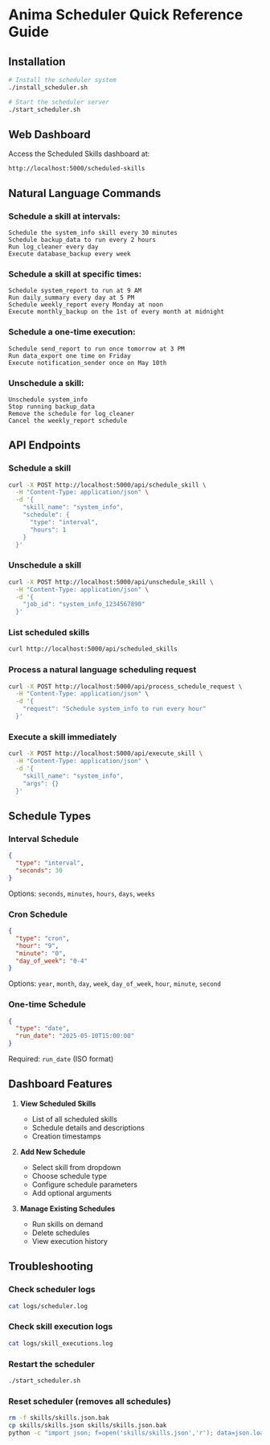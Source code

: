# Anima Scheduler Quick Reference Guide

## Installation

```bash
# Install the scheduler system
./install_scheduler.sh

# Start the scheduler server
./start_scheduler.sh
```

## Web Dashboard

Access the Scheduled Skills dashboard at:
```
http://localhost:5000/scheduled-skills
```

## Natural Language Commands

### Schedule a skill at intervals:
```
Schedule the system_info skill every 30 minutes
Schedule backup_data to run every 2 hours
Run log_cleaner every day
Execute database_backup every week
```

### Schedule a skill at specific times:
```
Schedule system_report to run at 9 AM
Run daily_summary every day at 5 PM
Schedule weekly_report every Monday at noon
Execute monthly_backup on the 1st of every month at midnight
```

### Schedule a one-time execution:
```
Schedule send_report to run once tomorrow at 3 PM
Run data_export one time on Friday
Execute notification_sender once on May 10th
```

### Unschedule a skill:
```
Unschedule system_info
Stop running backup_data
Remove the schedule for log_cleaner
Cancel the weekly_report schedule
```

## API Endpoints

### Schedule a skill
```bash
curl -X POST http://localhost:5000/api/schedule_skill \
  -H "Content-Type: application/json" \
  -d '{
    "skill_name": "system_info",
    "schedule": {
      "type": "interval",
      "hours": 1
    }
  }'
```

### Unschedule a skill
```bash
curl -X POST http://localhost:5000/api/unschedule_skill \
  -H "Content-Type: application/json" \
  -d '{
    "job_id": "system_info_1234567890"
  }'
```

### List scheduled skills
```bash
curl http://localhost:5000/api/scheduled_skills
```

### Process a natural language scheduling request
```bash
curl -X POST http://localhost:5000/api/process_schedule_request \
  -H "Content-Type: application/json" \
  -d '{
    "request": "Schedule system_info to run every hour"
  }'
```

### Execute a skill immediately
```bash
curl -X POST http://localhost:5000/api/execute_skill \
  -H "Content-Type: application/json" \
  -d '{
    "skill_name": "system_info",
    "args": {}
  }'
```

## Schedule Types

### Interval Schedule
```json
{
  "type": "interval",
  "seconds": 30
}
```
Options: `seconds`, `minutes`, `hours`, `days`, `weeks`

### Cron Schedule
```json
{
  "type": "cron",
  "hour": "9",
  "minute": "0",
  "day_of_week": "0-4"
}
```
Options: `year`, `month`, `day`, `week`, `day_of_week`, `hour`, `minute`, `second`

### One-time Schedule
```json
{
  "type": "date",
  "run_date": "2025-05-10T15:00:00"
}
```
Required: `run_date` (ISO format)

## Dashboard Features

1. **View Scheduled Skills**
   - List of all scheduled skills
   - Schedule details and descriptions
   - Creation timestamps

2. **Add New Schedule**
   - Select skill from dropdown
   - Choose schedule type
   - Configure schedule parameters
   - Add optional arguments

3. **Manage Existing Schedules**
   - Run skills on demand
   - Delete schedules
   - View execution history

## Troubleshooting

### Check scheduler logs
```bash
cat logs/scheduler.log
```

### Check skill execution logs
```bash
cat logs/skill_executions.log
```

### Restart the scheduler
```bash
./start_scheduler.sh
```

### Reset scheduler (removes all schedules)
```bash
rm -f skills/skills.json.bak
cp skills/skills.json skills/skills.json.bak
python -c "import json; f=open('skills/skills.json','r'); data=json.load(f); f.close(); [data[k].pop('schedule', None) for k in data]; f=open('skills/skills.json','w'); json.dump(data, f, indent=2); f.close()"
```
